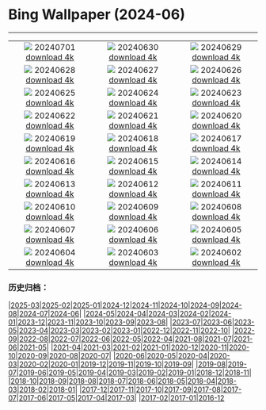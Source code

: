 # Bing Wallpaper (2024-06)
**************
| | | |
| :----: | :----: | :----: |
| ![](https://www.bing.com/th?id=OHR.FisgardLighthouse_FR-FR7596685906_1920x1080.jpg) 20240701 [download 4k](https://www.bing.com/th?id=OHR.FisgardLighthouse_FR-FR7596685906_UHD.jpg) | ![](https://www.bing.com/th?id=OHR.UbudBali_FR-FR6392717738_1920x1080.jpg) 20240630 [download 4k](https://www.bing.com/th?id=OHR.UbudBali_FR-FR6392717738_UHD.jpg) | ![](https://www.bing.com/th?id=OHR.TourCorsica_FR-FR6133264090_1920x1080.jpg) 20240629 [download 4k](https://www.bing.com/th?id=OHR.TourCorsica_FR-FR6133264090_UHD.jpg) |
| ![](https://www.bing.com/th?id=OHR.ParisPrideParade_FR-FR5537567713_1920x1080.jpg) 20240628 [download 4k](https://www.bing.com/th?id=OHR.ParisPrideParade_FR-FR5537567713_UHD.jpg) | ![](https://www.bing.com/th?id=OHR.FlorenceDuomo_FR-FR6562213181_1920x1080.jpg) 20240627 [download 4k](https://www.bing.com/th?id=OHR.FlorenceDuomo_FR-FR6562213181_UHD.jpg) | ![](https://www.bing.com/th?id=OHR.CardinalfishAnemone_FR-FR6379434981_1920x1080.jpg) 20240626 [download 4k](https://www.bing.com/th?id=OHR.CardinalfishAnemone_FR-FR6379434981_UHD.jpg) |
| ![](https://www.bing.com/th?id=OHR.FireWave_FR-FR6210914317_1920x1080.jpg) 20240625 [download 4k](https://www.bing.com/th?id=OHR.FireWave_FR-FR6210914317_UHD.jpg) | ![](https://www.bing.com/th?id=OHR.FloresIsland_FR-FR5999028657_1920x1080.jpg) 20240624 [download 4k](https://www.bing.com/th?id=OHR.FloresIsland_FR-FR5999028657_UHD.jpg) | ![](https://www.bing.com/th?id=OHR.DhakaBangladesh_FR-FR5797372230_1920x1080.jpg) 20240623 [download 4k](https://www.bing.com/th?id=OHR.DhakaBangladesh_FR-FR5797372230_UHD.jpg) |
| ![](https://www.bing.com/th?id=OHR.BrazilRainforest_FR-FR5609224020_1920x1080.jpg) 20240622 [download 4k](https://www.bing.com/th?id=OHR.BrazilRainforest_FR-FR5609224020_UHD.jpg) | ![](https://www.bing.com/th?id=OHR.MusicDayToulouse_FR-FR5434347440_1920x1080.jpg) 20240621 [download 4k](https://www.bing.com/th?id=OHR.MusicDayToulouse_FR-FR5434347440_UHD.jpg) | ![](https://www.bing.com/th?id=OHR.KokinoMacedonia_FR-FR5105619878_1920x1080.jpg) 20240620 [download 4k](https://www.bing.com/th?id=OHR.KokinoMacedonia_FR-FR5105619878_UHD.jpg) |
| ![](https://www.bing.com/th?id=OHR.CuxhavenTower_FR-FR4564976759_1920x1080.jpg) 20240619 [download 4k](https://www.bing.com/th?id=OHR.CuxhavenTower_FR-FR4564976759_UHD.jpg) | ![](https://www.bing.com/th?id=OHR.LupinIceland_FR-FR4349851245_1920x1080.jpg) 20240618 [download 4k](https://www.bing.com/th?id=OHR.LupinIceland_FR-FR4349851245_UHD.jpg) | ![](https://www.bing.com/th?id=OHR.FortCigogne_FR-FR4151283347_1920x1080.jpg) 20240617 [download 4k](https://www.bing.com/th?id=OHR.FortCigogne_FR-FR4151283347_UHD.jpg) |
| ![](https://www.bing.com/th?id=OHR.RedFoxDad_FR-FR3371995571_1920x1080.jpg) 20240616 [download 4k](https://www.bing.com/th?id=OHR.RedFoxDad_FR-FR3371995571_UHD.jpg) | ![](https://www.bing.com/th?id=OHR.NazareWave_FR-FR3133568548_1920x1080.jpg) 20240615 [download 4k](https://www.bing.com/th?id=OHR.NazareWave_FR-FR3133568548_UHD.jpg) | ![](https://www.bing.com/th?id=OHR.PeggysCove_FR-FR2777171937_1920x1080.jpg) 20240614 [download 4k](https://www.bing.com/th?id=OHR.PeggysCove_FR-FR2777171937_UHD.jpg) |
| ![](https://www.bing.com/th?id=OHR.RegistanUzbekistan_FR-FR4384753959_1920x1080.jpg) 20240613 [download 4k](https://www.bing.com/th?id=OHR.RegistanUzbekistan_FR-FR4384753959_UHD.jpg) | ![](https://www.bing.com/th?id=OHR.BigBendMilkyWay_FR-FR4230024049_1920x1080.jpg) 20240612 [download 4k](https://www.bing.com/th?id=OHR.BigBendMilkyWay_FR-FR4230024049_UHD.jpg) | ![](https://www.bing.com/th?id=OHR.GemsbokBotswana_FR-FR4043133584_1920x1080.jpg) 20240611 [download 4k](https://www.bing.com/th?id=OHR.GemsbokBotswana_FR-FR4043133584_UHD.jpg) |
| ![](https://www.bing.com/th?id=OHR.OsakaNight_FR-FR3842044387_1920x1080.jpg) 20240610 [download 4k](https://www.bing.com/th?id=OHR.OsakaNight_FR-FR3842044387_UHD.jpg) | ![](https://www.bing.com/th?id=OHR.BardenasBiosphere_FR-FR3427127743_1920x1080.jpg) 20240609 [download 4k](https://www.bing.com/th?id=OHR.BardenasBiosphere_FR-FR3427127743_UHD.jpg) | ![](https://www.bing.com/th?id=OHR.KillikRiverAlaska_FR-FR3251837973_1920x1080.jpg) 20240608 [download 4k](https://www.bing.com/th?id=OHR.KillikRiverAlaska_FR-FR3251837973_UHD.jpg) |
| ![](https://www.bing.com/th?id=OHR.HumpbackFamily_FR-FR3059562315_1920x1080.jpg) 20240607 [download 4k](https://www.bing.com/th?id=OHR.HumpbackFamily_FR-FR3059562315_UHD.jpg) | ![](https://www.bing.com/th?id=OHR.LesBravesNormandy_FR-FR2799777837_1920x1080.jpg) 20240606 [download 4k](https://www.bing.com/th?id=OHR.LesBravesNormandy_FR-FR2799777837_UHD.jpg) | ![](https://www.bing.com/th?id=OHR.MadagascarRiver_FR-FR2602472406_1920x1080.jpg) 20240605 [download 4k](https://www.bing.com/th?id=OHR.MadagascarRiver_FR-FR2602472406_UHD.jpg) |
| ![](https://www.bing.com/th?id=OHR.ChestnutBeeEater_FR-FR2288715924_1920x1080.jpg) 20240604 [download 4k](https://www.bing.com/th?id=OHR.ChestnutBeeEater_FR-FR2288715924_UHD.jpg) | ![](https://www.bing.com/th?id=OHR.CopenhagenBicycles_FR-FR1244854988_1920x1080.jpg) 20240603 [download 4k](https://www.bing.com/th?id=OHR.CopenhagenBicycles_FR-FR1244854988_UHD.jpg) | ![](https://www.bing.com/th?id=OHR.MenRuz_FR-FR1588544538_1920x1080.jpg) 20240602 [download 4k](https://www.bing.com/th?id=OHR.MenRuz_FR-FR1588544538_UHD.jpg) |

### 历史归档：

|[2025-03](/../2025-03/2025-03.md)|[2025-02](/../2025-02/2025-02.md)|[2025-01](/../2025-01/2025-01.md)|[2024-12](/../2024-12/2024-12.md)|[2024-11](/../2024-11/2024-11.md)|[2024-10](/../2024-10/2024-10.md)|[2024-09](/../2024-09/2024-09.md)|[2024-08](/../2024-08/2024-08.md)|[2024-07](/../2024-07/2024-07.md)|[2024-06](/2024-06.md)|
|[2024-05](/../2024-05/2024-05.md)|[2024-04](/../2024-04/2024-04.md)|[2024-03](/../2024-03/2024-03.md)|[2024-02](/../2024-02/2024-02.md)|[2024-01](/../2024-01/2024-01.md)|[2023-12](/../2023-12/2023-12.md)|[2023-11](/../2023-11/2023-11.md)|[2023-10](/../2023-10/2023-10.md)|[2023-09](/../2023-09/2023-09.md)|[2023-08](/../2023-08/2023-08.md)|
|[2023-07](/../2023-07/2023-07.md)|[2023-06](/../2023-06/2023-06.md)|[2023-05](/../2023-05/2023-05.md)|[2023-04](/../2023-04/2023-04.md)|[2023-03](/../2023-03/2023-03.md)|[2023-02](/../2023-02/2023-02.md)|[2023-01](/../2023-01/2023-01.md)|[2022-12](/../2022-12/2022-12.md)|[2022-11](/../2022-11/2022-11.md)|[2022-10](/../2022-10/2022-10.md)|
|[2022-09](/../2022-09/2022-09.md)|[2022-08](/../2022-08/2022-08.md)|[2022-07](/../2022-07/2022-07.md)|[2022-06](/../2022-06/2022-06.md)|[2022-05](/../2022-05/2022-05.md)|[2022-04](/../2022-04/2022-04.md)|[2021-08](/../2021-08/2021-08.md)|[2021-07](/../2021-07/2021-07.md)|[2021-06](/../2021-06/2021-06.md)|[2021-05](/../2021-05/2021-05.md)|
|[2021-04](/../2021-04/2021-04.md)|[2021-03](/../2021-03/2021-03.md)|[2021-02](/../2021-02/2021-02.md)|[2021-01](/../2021-01/2021-01.md)|[2020-12](/../2020-12/2020-12.md)|[2020-11](/../2020-11/2020-11.md)|[2020-10](/../2020-10/2020-10.md)|[2020-09](/../2020-09/2020-09.md)|[2020-08](/../2020-08/2020-08.md)|[2020-07](/../2020-07/2020-07.md)|
|[2020-06](/../2020-06/2020-06.md)|[2020-05](/../2020-05/2020-05.md)|[2020-04](/../2020-04/2020-04.md)|[2020-03](/../2020-03/2020-03.md)|[2020-02](/../2020-02/2020-02.md)|[2020-01](/../2020-01/2020-01.md)|[2019-12](/../2019-12/2019-12.md)|[2019-11](/../2019-11/2019-11.md)|[2019-10](/../2019-10/2019-10.md)|[2019-09](/../2019-09/2019-09.md)|
|[2019-08](/../2019-08/2019-08.md)|[2019-07](/../2019-07/2019-07.md)|[2019-06](/../2019-06/2019-06.md)|[2019-05](/../2019-05/2019-05.md)|[2019-04](/../2019-04/2019-04.md)|[2019-03](/../2019-03/2019-03.md)|[2019-02](/../2019-02/2019-02.md)|[2019-01](/../2019-01/2019-01.md)|[2018-12](/../2018-12/2018-12.md)|[2018-11](/../2018-11/2018-11.md)|
|[2018-10](/../2018-10/2018-10.md)|[2018-09](/../2018-09/2018-09.md)|[2018-08](/../2018-08/2018-08.md)|[2018-07](/../2018-07/2018-07.md)|[2018-06](/../2018-06/2018-06.md)|[2018-05](/../2018-05/2018-05.md)|[2018-04](/../2018-04/2018-04.md)|[2018-03](/../2018-03/2018-03.md)|[2018-02](/../2018-02/2018-02.md)|[2018-01](/../2018-01/2018-01.md)|
|[2017-12](/../2017-12/2017-12.md)|[2017-11](/../2017-11/2017-11.md)|[2017-10](/../2017-10/2017-10.md)|[2017-09](/../2017-09/2017-09.md)|[2017-08](/../2017-08/2017-08.md)|[2017-07](/../2017-07/2017-07.md)|[2017-06](/../2017-06/2017-06.md)|[2017-05](/../2017-05/2017-05.md)|[2017-04](/../2017-04/2017-04.md)|[2017-03](/../2017-03/2017-03.md)|
|[2017-02](/../2017-02/2017-02.md)|[2017-01](/../2017-01/2017-01.md)|[2016-12](/../2016-12/2016-12.md)